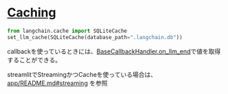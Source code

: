 # [Caching](https://python.langchain.com/docs/modules/model_io/models/llms/llm_caching)

```py
from langchain.cache import SQLiteCache
set_llm_cache(SQLiteCache(database_path=".langchain.db"))
```

callbackを使っているときには、[BaseCallbackHandler.on_llm_end](https://api.python.langchain.com/en/latest/callbacks/langchain.callbacks.base.BaseCallbackHandler.html#langchain.callbacks.base.BaseCallbackHandler.on_llm_end)で値を取得することができる。

streamlitでStreamingかつCacheを使っている場合は、 [app/README.md#streaming](../apps/README.md#streaming) を参照
